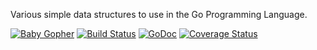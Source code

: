 Various simple data structures to use in the Go Programming Language.

[![Baby Gopher](https://raw2.github.com/drnic/babygopher-site/gh-pages/images/babygopher-logo-small.png)](http://www.babygopher.org)
[![Build Status](https://travis-ci.org/kwilczynski/container.png?branch=master)](https://travis-ci.org/kwilczynski/container)
[![GoDoc](https://godoc.org/github.com/kwilczynski/container?status.png)](https://godoc.org/github.com/kwilczynski/container)
[![Coverage Status](https://coveralls.io/repos/kwilczynski/container/badge.png)](https://coveralls.io/r/kwilczynski/container)
